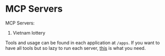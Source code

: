 # MCP Servers

MCP Servers:
1. Vietnam lottery

Tools and usage can be found in each application at `/apps`.
If you want to have all tools but so lazy to run each server, [this](apps/all-in-one/README.md) is what you need.
